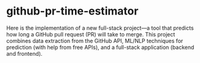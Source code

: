 # github-pr-time-estimator
Here is the implementation of a new full-stack project—a tool that predicts how long a GitHub pull request (PR) will take to merge. This project combines data extraction from the GitHub API, ML/NLP techniques for prediction (with help from free APIs), and a full-stack application (backend and frontend).
